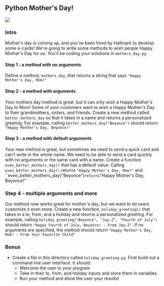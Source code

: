 ## Python Mother's Day!

<img src = "http://forthemommas.com/wp-content/uploads/2015/05/hallmark.jpg">

### Intro

Mother's day is coming up, and you've been hired by Hallmark to develop some e-cards! We're going to write some methods to wish people Happy Mother's Day for us. You'll be coding your solutions in `mothers_day.py`.

#### Step 1 - a method with no arguments

Define a method, `mothers_day`, that returns a string that says `"Happy Mother's Day, Mom!"`

#### Step 2 - a method with arguments

Your mothers day method is great, but it can only wish a Happy Mother's Day to Mom! Some of your customers want to wish a Happy Mother's Day to their grandmothers, sisters, and friends. Create a new method called `better_mothers_day` so that it takes in a name and returns a personalized greeting. For example, calling `better_mothers_day("Beyonce")` should return `"Happy Mother's Day, Beyonce!"`

#### Step 3 - a method with default arguments

Your new method is great, but sometimes we need to send a quick card and can't write in the whole name. We need to be able to send a card quickly with no arguments or the same card with a name. Create a function `even_better_mothers_day()` that has a default value. Calling `even_better_mothers_day()` returns `"Happy Mother's Day, Mom!"` and ``even_better_mothers_day("Beyonce")` returns `"Happy Mother's Day, Beyonce!"`

### Step 4 - multiple arguments and more

Our method now works great for mother's day, but we want to let users customize it even more. Create a new function, `holiday_greeting()` that takes in a to, from, and a holiday and returns a personalized greeting. For example, calling `holiday_greeting("Beyonce", "Jay-Z", "Fourth of July")` should return `"Happy Fourth of July, Beyonce! - From Jay-Z"`. If no arguments are specified, the method should return `"Happy Mother's Day, Mom! - From Your Favorite Child"`

### Bonus

+ Create a file in this directory called `holiday_greeting.py`. First build out a command line user interface. It should:
	+ Welcome the user to your program
	+ Take in their to, from, and holiday inputs and store them in variables. 
	+ Run your method and show the user your results!

